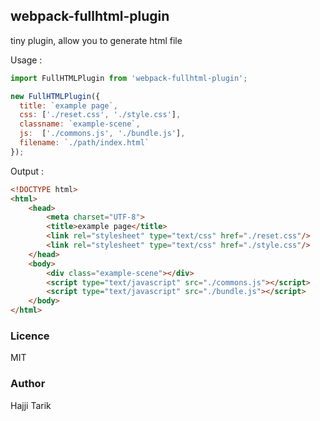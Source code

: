 ## webpack-fullhtml-plugin

tiny plugin, allow you to generate html file

Usage :
    
```js
import FullHTMLPlugin from 'webpack-fullhtml-plugin';

new FullHTMLPlugin({
  title: `example page`,
  css: ['./reset.css', './style.css'],
  classname: `example-scene`,
  js:  ['./commons.js', './bundle.js'],
  filename: `./path/index.html`
}); 
```
    
Output :

```html
<!DOCTYPE html>
<html>
    <head>
        <meta charset="UTF-8">
        <title>example page</title>
        <link rel="stylesheet" type="text/css" href="./reset.css"/>
        <link rel="stylesheet" type="text/css" href="./style.css"/>
    </head>
    <body>
        <div class="example-scene"></div>
        <script type="text/javascript" src="./commons.js"></script>
        <script type="text/javascript" src="./bundle.js"></script>
    </body>
</html>
```
    
### Licence
MIT

### Author
Hajji Tarik
